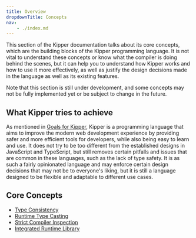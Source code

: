 ```yaml
---
title: Overview
dropdownTitle: Concepts
nav:
	- ./index.md
---
```


This section of the Kipper documentation talks about its core concepts, which are the building blocks of the Kipper
programming language.
It is not vital to understand these concepts or know what the compiler is doing behind the scenes, but it can help you
to understand how Kipper works and how to use it more effectively, as well as justify the design decisions made in the
language as well as its existing features.

Note that this section is still under development, and some concepts may not be fully implemented yet or be subject to
change in the future.

## What Kipper tries to achieve

As mentioned in [Goals for Kipper](../goals-and-roadmap.html), Kipper is a programming language that aims to improve the
modern web development experience by providing safer and more efficient tools for developers, while also being easy to
learn and use. It does not try to be too different from the established designs in JavaScript and TypeScript, but still
removes certain pitfalls and issues that are common in these languages, such as the lack of type safety. It is as such a
fairly opinionated language and may enforce certain design decisions that may not be to everyone's liking, but it is
still a language designed to be flexible and adaptable to different use cases.

## Core Concepts

- [Type Consistency](./type-consistency.html)
- [Runtime Type Casting](./runtime-type-casting.html)
- [Strict Compiler Inspection](./strict-compiler-inspection.html)
- [Integrated Runtime Library](./integrated-runtime-library.html)
